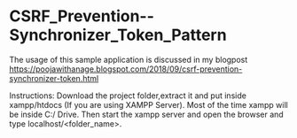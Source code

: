 # CSRF_Prevention--Synchronizer_Token_Pattern

The usage of this sample application is discussed in my blogpost https://poojawithanage.blogspot.com/2018/09/csrf-prevention-synchronizer-token.html

Instructions:
Download the project folder,extract it and put inside xampp/htdocs (If you are using XAMPP Server). Most of the time xampp will be inside C:/ Drive.
Then start the xampp server and open the browser and type localhost/<folder_name>.
